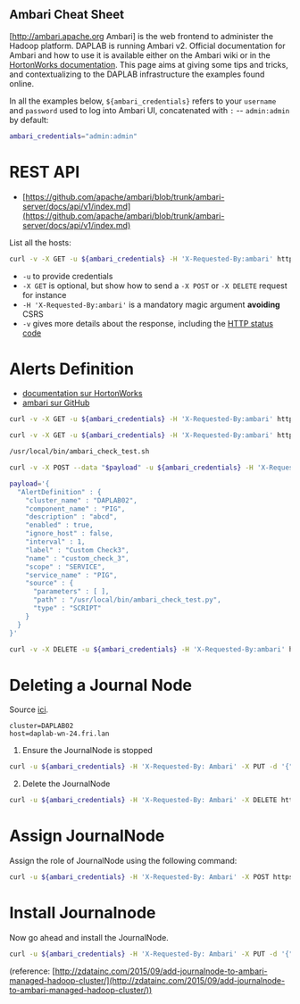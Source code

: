 Ambari Cheat Sheet
----

[http://ambari.apache.org Ambari] is the web frontend to administer the Hadoop platform.
DAPLAB is running Ambari v2. Official documentation for Ambari and how to use
it is available either on the Ambari wiki or in the
[HortonWorks documentation](http://docs.hortonworks.com/HDPDocuments/Ambari-2.2.0.0/bk_Ambari_Users_Guide/content/ch_Overview_Ambari_Users_Guide.html).
This page aims at giving some tips and tricks, and contextualizing to the DAPLAB
infrastructure the examples found online.

In all the examples below, `${ambari_credentials}` refers to your `username` and `password`
used to log into Ambari UI, concatenated with `:` -- `admin:admin` by default:

```bash
ambari_credentials="admin:admin"
```

# REST API

* [https://github.com/apache/ambari/blob/trunk/ambari-server/docs/api/v1/index.md](https://github.com/apache/ambari/blob/trunk/ambari-server/docs/api/v1/index.md)

List all the hosts:

```bash
curl -v -X GET -u ${ambari_credentials} -H 'X-Requested-By:ambari' https://admin.daplab.ch/api/v1/clusters/DAPLAB02/hosts
```

* `-u` to provide credentials
* `-X GET` is optional, but show how to send a `-X POST` or `-X DELETE` request for instance
* `-H 'X-Requested-By:ambari'` is a mandatory magic argument __avoiding__ CSRS
* `-v` gives more details about the response, including the [HTTP status code](http://en.wikipedia.org/wiki/List_of_HTTP_status_codes)


# Alerts Definition

* [documentation sur HortonWorks](http://docs.hortonworks.com/HDPDocuments/Ambari-2.2.0.0/bk_Ambari_Users_Guide/content/_alert_definitions_and_instances.html)
* [ambari sur GitHub](https://github.com/apache/ambari/blob/trunk/ambari-server/docs/api/v1/alert-definitions.md)

```bash
curl -v -X GET -u ${ambari_credentials} -H 'X-Requested-By:ambari' https://admin.daplab.ch/api/v1/clusters/DAPLAB02/alert_definitions

curl -v -X GET -u ${ambari_credentials} -H 'X-Requested-By:ambari' https://admin.daplab.ch/api/v1/clusters/DAPLAB02/alert_definitions?AlertDefinition/service_name=HIVE

/usr/local/bin/ambari_check_test.sh

curl -v -X POST --data "$payload" -u ${ambari_credentials} -H 'X-Requested-By:ambari' https://admin.daplab.ch/api/v1/clusters/DAPLAB02/alert_definitions

payload='{
  "AlertDefinition" : {
    "cluster_name" : "DAPLAB02",
    "component_name" : "PIG",
    "description" : "abcd",
    "enabled" : true,
    "ignore_host" : false,
    "interval" : 1,
    "label" : "Custom Check3",
    "name" : "custom_check_3",
    "scope" : "SERVICE",
    "service_name" : "PIG",
    "source" : {
      "parameters" : [ ],
      "path" : "/usr/local/bin/ambari_check_test.py",
      "type" : "SCRIPT"
    }
  }
}'

curl -v -X DELETE -u ${ambari_credentials} -H 'X-Requested-By:ambari' https://admin.daplab.ch/api/v1/clusters/DAPLAB02/alert_definitions/102
```




# Deleting a Journal Node

Source [ici](https://cwiki.apache.org/confluence/display/AMBARI/Using+APIs+to+delete+a+service+or+all+host+components+on+a+host).

```
cluster=DAPLAB02
host=daplab-wn-24.fri.lan
```

1. Ensure the JournalNode is stopped

```sh
curl -u ${ambari_credentials} -H 'X-Requested-By: Ambari' -X PUT -d '{"RequestInfo":{"context":"Install JournalNode"},"Body":{"HostRoles":{"state":"INSTALLED"}}}' https://admin.daplab.ch/api/v1/clusters/${cluster}/hosts/${host}/host_components/JOURNALNODE
```

2. Delete the JournalNode

```sh
curl -u ${ambari_credentials} -H 'X-Requested-By: Ambari' -X DELETE https://admin.daplab.ch/api/v1/clusters/${cluster}/hosts/${host}/host_components/JOURNALNODE
```


# Assign JournalNode

Assign the role of JournalNode using the following command:

```sh
curl -u ${ambari_credentials} -H 'X-Requested-By: Ambari' -X POST https://admin.daplab.ch/api/v1/clusters/DAPLAB02/hosts/daplab-wn-24.fri.lan/host_components/JOURNALNODE
```

# Install Journalnode

Now go ahead and install the JournalNode.

```sh
curl -u ${ambari_credentials} -H 'X-Requested-By: Ambari' -X PUT -d '{"RequestInfo":{"context":"Install JournalNode"},"Body":{"HostRoles":{"state":"INSTALLED"}}}' https://admin.daplab.ch/api/v1/clusters/DAPLAB02/hosts/daplab-wn-24.fri.lan/host_components/JOURNALNODE
```
(reference: [http://zdatainc.com/2015/09/add-journalnode-to-ambari-managed-hadoop-cluster/](http://zdatainc.com/2015/09/add-journalnode-to-ambari-managed-hadoop-cluster/))
